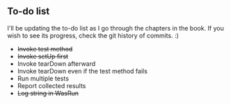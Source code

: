 ## To-do list
I'll be updating the to-do list as I go through the chapters in the book. If you wish to see its progress, check the git history of commits. :)

* ~~Invoke test method~~
* ~~Invoke setUp first~~
* Invoke tearDown afterward
* Invoke tearDown even if the test method fails
* Run multiple tests
* Report collected results
* ~~Log string in WasRun~~